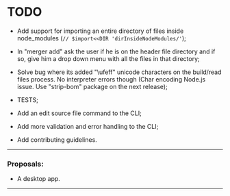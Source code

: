 # TODO

- Add support for importing an entire directory of files inside node_modules (``` // $import<<DIR 'dirInsideNodeModules/' ```);

- In "merger add" ask the user if he is on the header file directory and if so, give him a drop down menu with all the files in that directory;

- Solve bug where its added "\ufeff" unicode characters on the build/read files process. No interpreter errors though (Char encoding Node.js issue. Use "strip-bom" package on the next release);

- TESTS;
- Add an edit source file command to the CLI;
- Add more validation and error handling to the CLI;
- Add contributing guidelines.

--------------------------------------------------------------------------------------------------------------------------
### Proposals:

- A desktop app.

--------------------------------------------------------------------------------------------------------------------------
